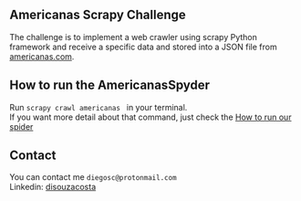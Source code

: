 ## Americanas Scrapy Challenge
The challenge is to implement a web crawler using scrapy Python framework and receive a specific data and stored into a JSON file from [americanas.com](https://americanas.com).

## How to run the AmericanasSpyder

Run `scrapy crawl americanas
` in your terminal. 
<br> 
If you want more detail about that command, just check the [How to run our spider](https://docs.scrapy.org/en/latest/intro/tutorial.html#how-to-run-our-spider)


## Contact

You can contact me `diegosc@protonmail.com`<br>
Linkedin: [disouzacosta](https://www.linkedin.com/in/disouzacosta/)